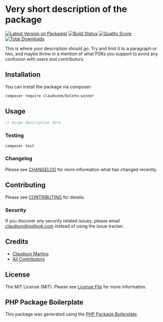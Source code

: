# Very short description of the package

[![Latest Version on Packagist](https://img.shields.io/packagist/v/claudsonm/boleto-winner.svg?style=flat-square)](https://packagist.org/packages/claudsonm/boleto-winner)
[![Build Status](https://img.shields.io/travis/claudsonm/boleto-winner/master.svg?style=flat-square)](https://travis-ci.org/claudsonm/boleto-winner)
[![Quality Score](https://img.shields.io/scrutinizer/g/claudsonm/boleto-winner.svg?style=flat-square)](https://scrutinizer-ci.com/g/claudsonm/boleto-winner)
[![Total Downloads](https://img.shields.io/packagist/dt/claudsonm/boleto-winner.svg?style=flat-square)](https://packagist.org/packages/claudsonm/boleto-winner)

This is where your description should go. Try and limit it to a paragraph or two, and maybe throw in a mention of what PSRs you support to avoid any confusion with users and contributors.

## Installation

You can install the package via composer:

```bash
composer require claudsonm/boleto-winner
```

## Usage

``` php
// Usage description here
```

### Testing

``` bash
composer test
```

### Changelog

Please see [CHANGELOG](CHANGELOG.md) for more information what has changed recently.

## Contributing

Please see [CONTRIBUTING](CONTRIBUTING.md) for details.

### Security

If you discover any security related issues, please email claudson@outlook.com instead of using the issue tracker.

## Credits

- [Claudson Martins](https://github.com/claudsonm)
- [All Contributors](../../contributors)

## License

The MIT License (MIT). Please see [License File](LICENSE.md) for more information.

## PHP Package Boilerplate

This package was generated using the [PHP Package Boilerplate](https://laravelpackageboilerplate.com).
